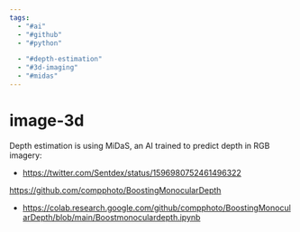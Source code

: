 ```yaml
---
tags:
  - "#ai"
  - "#github"
  - "#python"

  - "#depth-estimation"
  - "#3d-imaging"
  - "#midas"
---
```

# image-3d

Depth estimation is using MiDaS, an AI trained to predict depth in RGB imagery:

- https://twitter.com/Sentdex/status/1596980752461496322

https://github.com/compphoto/BoostingMonocularDepth

- https://colab.research.google.com/github/compphoto/BoostingMonocularDepth/blob/main/Boostmonoculardepth.ipynb
